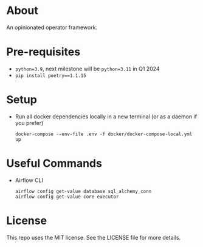 # About

An opinionated operator framework.

# Pre-requisites

* `python=3.9`, next milestone will be `python=3.11` in Q1 2024
* `pip install poetry==1.1.15`


# Setup

* Run all docker dependencies locally in a new terminal (or as a daemon if you prefer)
   ```
   docker-compose --env-file .env -f docker/docker-compose-local.yml up
   ```


# Useful Commands

* Airflow CLI
    ```
    airflow config get-value database sql_alchemy_conn
    airflow config get-value core executor
    ```


# License

This repo uses the MIT license. See the LICENSE file for more details.
